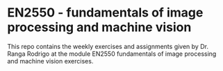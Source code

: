 # EN2550 - fundamentals of image processing and machine vision

This repo contains the weekly exercises and assignments given by Dr. Ranga Rodrigo at the module EN2550 fundamentals of image processing and machine vision exercises.
